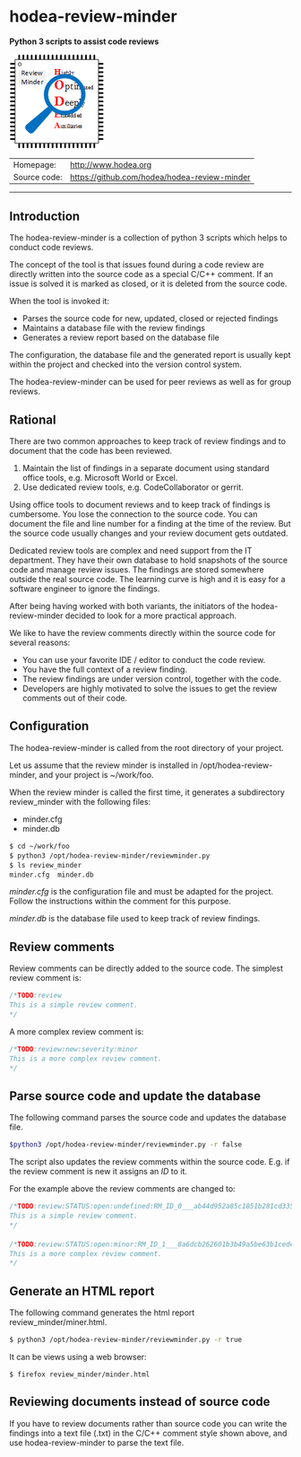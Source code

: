 # hodea-review-minder
**Python 3 scripts to assist code reviews**

![logo](logo/hodea_review_minder_logo.png)

<table>
  <tr>
    <td>Homepage:</td>
    <td><a href="http://www.hodea.org">http://www.hodea.org</a></td>
  </tr>
  <tr>
    <td>Source code:</td>
    <td>
        <a href="https://github.com/hodea/hodea-review-minder">
          https://github.com/hodea/hodea-review-minder
        </a>
    </td>
  </tr>
</table>

---

## Introduction

The hodea-review-minder is a collection of python 3 scripts which helps
to conduct code reviews.

The concept of the tool is that issues found during a code review are
directly written into the source code as a special C/C++ comment.
If an issue is solved it is marked as closed, or it is deleted from the
source code.

When the tool is invoked it:

- Parses the source code for new, updated, closed or rejected findings
- Maintains a database file with the review findings
- Generates a review report based on the database file

The configuration, the database file and the generated report is
usually kept within the project and checked into the version control
system.

The hodea-review-minder can be used for peer reviews as well as for
group reviews.

## Rational

There are two common approaches to keep track of review findings and
to document that the code has been reviewed.

1. Maintain the list of findings in a separate document using standard
   office tools, e.g. Microsoft World or Excel.
2. Use dedicated review tools, e.g. CodeCollaborator or gerrit.

Using office tools to document reviews and to keep track of findings is
cumbersome. You lose the connection to the source code. You can document
the file and line number for a finding at the time of the review. But
the source code usually changes and your review document gets outdated.

Dedicated review tools are complex and need support from the IT department.
They have their own database to hold snapshots of the source code and manage
review issues. The findings are stored somewhere outside the real source
code. The learning curve is high and it is easy for a software engineer to
ignore the findings.

After being having worked with both variants, the initiators of the
hodea-review-minder decided to look for a more practical approach.

We like to have the review comments directly within the source code for
several reasons:

- You can use your favorite IDE / editor to conduct the code review.
- You have the full context of a review finding.
- The review findings are under version control, together with the code.
- Developers are highly motivated to solve the issues to get the review
  comments out of their code.

## Configuration

The hodea-review-minder is called from the root directory of your project.

Let us assume that the review minder is installed in
/opt/hodea-review-minder, and your project is ~/work/foo.

When the review minder is called the first time, it generates a subdirectory
review_minder with the following files:

- minder.cfg
- minder.db


```sh
$ cd ~/work/foo
$ python3 /opt/hodea-review-minder/reviewminder.py
$ ls review_minder
minder.cfg  minder.db
```
*minder.cfg* is the configuration file and must be adapted for the project.
Follow the instructions within the comment for this purpose.

*minder.db* is the database file used to keep track of review findings.

## Review comments

Review comments can be directly added to the source code. The simplest
review comment is:

```c
/*TODO:review
This is a simple review comment.
*/
```

A more complex review comment is:

```c
/*TODO:review:new:severity:minor
This is a more complex review comment.
*/
```

## Parse source code and update the database

The following command parses the source code and updates the database file.

```sh
$python3 /opt/hodea-review-minder/reviewminder.py -r false
```

The script also updates the review comments within the source code. E.g.
if the review comment is new it assigns an *ID* to it.

For the example above the review comments are changed to:

```c
/*TODO:review:STATUS:open:undefined:RM_ID_0___ab44d952a85c1851b281cd3355be99205803f0f8
This is a simple review comment.
*/

/*TODO:review:STATUS:open:minor:RM_ID_1___8a6dcb262601b3b49a5be63b1cede36b7f2d686d
This is a more complex review comment.
*/
```

## Generate an HTML report

The following command generates the html report review_minder/miner.html.

```sh
$ python3 /opt/hodea-review-minder/reviewminder.py -r true
```

It can be views using a web browser:

```
$ firefox review_minder/minder.html
```

## Reviewing documents instead of source code

If you have to review documents rather than source code you can
write the findings into a text file (.txt) in the C/C++ comment
style shown above, and use hodea-review-minder to parse the text file.
